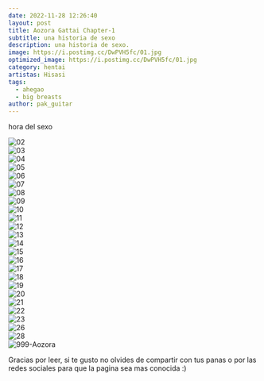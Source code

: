 ```yaml
---
date: 2022-11-28 12:26:40
layout: post
title: Aozora Gattai Chapter-1
subtitle: una historia de sexo 
description: una historia de sexo.
image: https://i.postimg.cc/DwPVH5fc/01.jpg
optimized_image: https://i.postimg.cc/DwPVH5fc/01.jpg
category: hentai
artistas: Hisasi
tags:
  - ahegao
  - big breasts
author: pak_guitar
---
```

hora del sexo

<img src="https://i.postimg.cc/2j1Dy4Tz/02.jpg" alt="02"/><br/>
<img src="https://i.postimg.cc/mZzvBT2k/03.jpg" alt="03"/><br/>
<img src="https://i.postimg.cc/VvCpRWHn/04.jpg" alt="04"/><br/>
<img src="https://i.postimg.cc/vH5CxXnd/05.jpg" alt="05"/><br/>
<img src="https://i.postimg.cc/DwFHrsQ4/06.jpg" alt="06"/><br/>
<img src="https://i.postimg.cc/0yf3cQZW/07.jpg" alt="07"/><br/>
<img src="https://i.postimg.cc/FFM2Kw7Z/08.jpg" alt="08"/><br/>
<img src="https://i.postimg.cc/nLSWfPyq/09.jpg" alt="09"/><br/>
<img src="https://i.postimg.cc/QtBy8qDw/10.jpg" alt="10"/><br/>
<img src="https://i.postimg.cc/HWX66nkw/11.jpg" alt="11"/><br/>
<img src="https://i.postimg.cc/905JW5Jw/12.jpg" alt="12"/><br/>
<img src="https://i.postimg.cc/021BvmBX/13.jpg" alt="13"/><br/>
<img src="https://i.postimg.cc/pL2chvxD/14.jpg" alt="14"/><br/>
<img src="https://i.postimg.cc/4xBLp0Nj/15.jpg" alt="15"/><br/>
<img src="https://i.postimg.cc/2S8TjxFG/16.jpg" alt="16"/><br/>
<img src="https://i.postimg.cc/43y8P1Yy/17.jpg" alt="17"/><br/>
<img src="https://i.postimg.cc/7Y4md45p/18.jpg" alt="18"/><br/>
<img src="https://i.postimg.cc/FRcVCCNr/19.jpg" alt="19"/><br/>
<img src="https://i.postimg.cc/RhLQ43W2/20.jpg" alt="20"/><br/>
<img src="https://i.postimg.cc/PrKz7wsw/21.jpg" alt="21"/><br/>
<img src="https://i.postimg.cc/J7NQbFpK/22.jpg" alt="22"/><br/>
<img src="https://i.postimg.cc/pL6QWMdV/23.jpg" alt="23"/><br/>
<img src="https://i.postimg.cc/Sxs7bxkt/26.jpg" alt="26"/><br/>
<img src="https://i.postimg.cc/cCSMp7LQ/28.jpg" alt="28"/><br/>
<img src="https://i.postimg.cc/ZKJxjLgm/999-Aozora.jpg" alt="999-Aozora"/><br/>


Gracias por leer, si te gusto no olvides de compartir
con tus panas o por las redes sociales para que la
pagina sea mas conocida :)
















